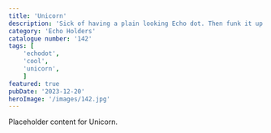 ```yaml
---
title: 'Unicorn'
description: 'Sick of having a plain looking Echo dot. Then funk it up with this cool Unicorn echo dot holder. To suit 3rd gen echos.'
category: 'Echo Holders'
catalogue number: '142'
tags: [
    'echodot', 
    'cool',
    'unicorn', 
    ]
featured: true
pubDate: '2023-12-20'
heroImage: '/images/142.jpg'
---
```


Placeholder content for Unicorn.